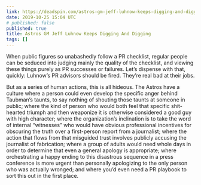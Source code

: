 ```yaml
---
link: https://deadspin.com/astros-gm-jeff-luhnow-keeps-digging-and-digging-1839341765
date: 2019-10-25 15:04 UTC
# published: false
published: true
title: Astros GM Jeff Luhnow Keeps Digging And Digging
tags: []
---
```


When public figures so unabashedly follow a PR checklist, regular people can be seduced into judging mainly the quality of the checklist, and viewing these things purely as PR successes or failures. Let’s dispense with that, quickly: Luhnow’s PR advisors should be fired. They’re real bad at their jobs.

But as a series of human actions, this is all hideous. The Astros have a culture where a person could even develop the specific anger behind Taubman’s taunts, to say nothing of shouting those taunts at someone in public; where the kind of person who would both feel that specific shit-hearted triumph and then weaponize it is otherwise considered a good guy with high character; where the organization’s inclination is to take the word of internal “witnesses” who would have obvious professional incentives for obscuring the truth over a first-person report from a journalist; where the action that flows from that misguided trust involves publicly accusing the journalist of fabrication; where a group of adults would need whole days in order to determine that even a general apology is appropriate; where orchestrating a happy ending to this disastrous sequence in a press conference is more urgent than personally apologizing to the only person who was actually wronged; and where you’d even need a PR playbook to sort this out in the first place.
